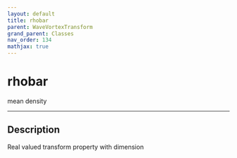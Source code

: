 ```yaml
---
layout: default
title: rhobar
parent: WaveVortexTransform
grand_parent: Classes
nav_order: 134
mathjax: true
---
```


#  rhobar

mean density


---

## Description
Real valued transform property with dimension 